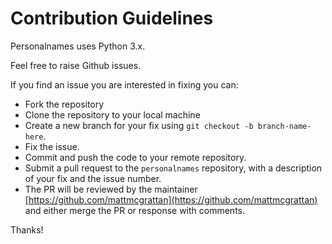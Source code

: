 # Contribution Guidelines

Personalnames uses Python 3.x. 

Feel free to raise Github issues. 

If you find an issue you are interested in fixing you can:


* Fork the repository
* Clone the repository to your local machine
* Create a new branch for your fix using `git checkout -b branch-name-here`.
* Fix the issue.
* Commit and push the code to your remote repository.
* Submit a pull request to the `personalnames` repository, with a description of your fix and the issue number.
* The PR will be reviewed by the maintainer [https://github.com/mattmcgrattan](https://github.com/mattmcgrattan) and either merge the PR or response with comments.

Thanks!